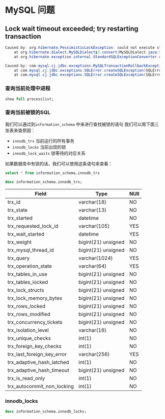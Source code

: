 # MySQL 问题

## Lock wait timeout exceeded; try restarting transaction

```java
Caused by: org.hibernate.PessimisticLockException: could not execute statement
    at org.hibernate.dialect.MySQLDialect$3.convert(MySQLDialect.java:531) ~[hibernate-core-5.3.9.Final.jar!/:5.3.9.Final]
    at org.hibernate.exception.internal.StandardSQLExceptionConverter.convert(StandardSQLExceptionConverter.java:42) ~[hibernate-core-5.3.9.Final.jar!/:5.3.9.Final]

Caused by: com.mysql.cj.jdbc.exceptions.MySQLTransactionRollbackException: Lock wait timeout exceeded; try restarting transaction
    at com.mysql.cj.jdbc.exceptions.SQLError.createSQLException(SQLError.java:123) ~[mysql-connector-java-8.0.15.jar!/:8.0.15]
    at com.mysql.cj.jdbc.exceptions.SQLError.createSQLException(SQLError.java:97) ~[mysql-connector-java-8.0.15.jar!/:8.0.15]
```

### 查询当前处理中进程

```sql
show full processlist;
```

### 查询当前被锁的SQL

我们可以通过到`information_schema` 中来进行查找被锁的语句
我们可以用下面三张表来查原因：

- `innodb_trx` 当前运行的所有事务
- `innodb_locks` 当前出现的锁
- `innodb_lock_waits` 锁等待的对应关系

如果数据库中有锁的话，我们可以使用这条语句来查看：

```sql
select * from information_schema.innodb_trx
```

```sql
desc information_schema.innodb_trx;
```

| Field                      | Type                | NUll |
| -------------------------- | ------------------- | ---- |
| trx_id                     | varchar(18)         | NO   |
| trx_state                  | varchar(13)         | NO   |
| trx_started                | datetime            | NO   |
| trx_requested_lock_id      | varchar(105)        | YES  |
| trx_wait_started           | datetime            | YES  |
| trx_weight                 | bigint(21) unsigned | NO   |
| trx_mysql_thread_id        | bigint(21) unsigned | NO   |
| trx_query                  | varchar(1024)       | YES  |
| trx_operation_state        | varchar(64)         | YES  |
| trx_tables_in_use          | bigint(21) unsigned | NO   |
| trx_tables_locked          | bigint(21) unsigned | NO   |
| trx_lock_structs           | bigint(21) unsigned | NO   |
| trx_lock_memory_bytes      | bigint(21) unsigned | NO   |
| trx_rows_locked            | bigint(21) unsigned | NO   |
| trx_rows_modified          | bigint(21) unsigned | NO   |
| trx_concurrency_tickets    | bigint(21) unsigned | NO   |
| trx_isolation_level        | varchar(16)         | NO   |
| trx_unique_checks          | int(1)              | NO   |
| trx_foreign_key_checks     | int(1)              | NO   |
| trx_last_foreign_key_error | varchar(256)        | YES  |
| trx_adaptive_hash_latched  | int(1)              | NO   |
| trx_adaptive_hash_timeout  | bigint(21) unsigned | NO   |
| trx_is_read_only           | int(1)              | NO   |
| trx_autocommit_non_locking | int(1)              | NO   |

### innodb_locks

```sql
desc information_schema.innodb_locks;
```
